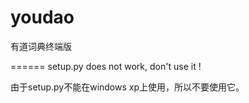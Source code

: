 youdao
======

有道词典终端版


======
setup.py  does not work, don't use it  !

由于setup.py不能在windows xp上使用，所以不要使用它。
